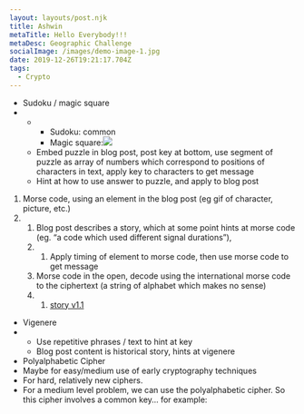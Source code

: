 ```yaml
---
layout: layouts/post.njk
title: Ashwin
metaTitle: Hello Everybody!!!
metaDesc: Geographic Challenge
socialImage: /images/demo-image-1.jpg
date: 2019-12-26T19:21:17.704Z
tags:
  - Crypto
---
```

<!--StartFragment-->

* Sudoku / magic square
* * * Sudoku: common
    * Magic square:![](https://lh3.googleusercontent.com/imNI4cwdOIQwmUby5uFItVNFsjcuNvwzm6TcA7zD63KM2bKJbHAxIieU8QwwU4xStQj2bMLqW69JzK6Kb8AFkEMJmo_mHW9dGITXIW9Zte9Vr9bLXMz10oVTJBPkLoYuRgl9Uh_M)
  * Embed puzzle in blog post, post key at bottom, use segment of puzzle as array of numbers which correspond to positions of characters in text, apply key to characters to get message
  * Hint at how to use answer to puzzle, and apply to blog post

1. Morse code, using an element in the blog post (eg gif of character, picture, etc.)
2. 1. Blog post describes a story, which at some point hints at morse code (eg. “a code which used different signal durations”),
   2. 1. Apply timing of element to morse code, then use morse code to get message
   3. Morse code in the open, decode using the international morse code to the ciphertext (a string of alphabet which makes no sense)
   4. 1. [story v1.1](https://drive.google.com/a/ualberta.ca/open?id=1RMcc67ow05hEJxcYk6bHg7WNJUfzuDQURH9tDRaRxGU)

* Vigenere
* * Use repetitive phrases / text to hint at key
  * Blog post content is historical story, hints at vigenere
* Polyalphabetic Cipher
* Maybe for easy/medium use of early cryptography techniques
* For hard, relatively new ciphers.
* For a medium level problem, we can use the polyalphabetic cipher. So this cipher involves a common key… for example:
